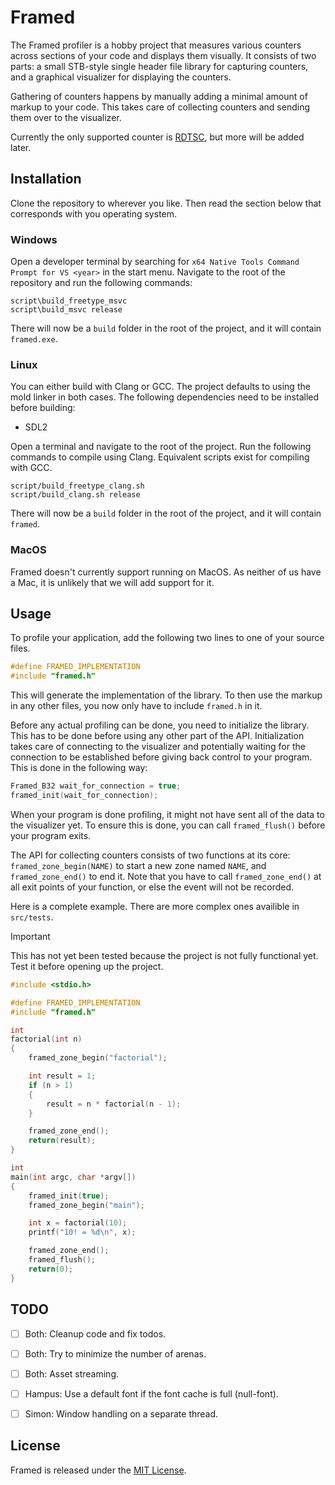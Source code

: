 # Framed

The Framed profiler is a hobby project that measures various counters across
sections of your code and displays them visually. It consists of two parts: a
small STB-style single header file library for capturing counters, and a
graphical visualizer for displaying the counters.

Gathering of counters happens by manually adding a minimal amount of markup to
your code. This takes care of collecting counters and sending them over to the
visualizer.

Currently the only supported counter is [RDTSC], but more will be added later.


## Installation

Clone the repository to wherever you like. Then read the section below that
corresponds with you operating system.

### Windows

Open a developer terminal by searching for `x64 Native Tools Command Prompt for
VS <year>` in the start menu. Navigate to the root of the repository and run
the following commands:

```
script\build_freetype_msvc
script\build_msvc release
```

There will now be a `build` folder in the root of the project, and it will
contain `framed.exe`.

### Linux

You can either build with Clang or GCC. The project defaults to using the mold
linker in both cases. The following dependencies need to be installed before
building:

* SDL2

Open a terminal and navigate to the root of the project. Run the following
commands to compile using Clang. Equivalent scripts exist for
compiling with GCC.

```
script/build_freetype_clang.sh 
script/build_clang.sh release
```

There will now be a `build` folder in the root of the project, and it will
contain `framed`.

### MacOS

Framed doesn't currently support running on MacOS. As neither of us have a
Mac, it is unlikely that we will add support for it.


## Usage

To profile your application, add the following two lines to one of your source
files.

```c
#define FRAMED_IMPLEMENTATION
#include "framed.h"
```

This will generate the implementation of the library. To then use the markup in
any other files, you now only have to include `framed.h` in it.

Before any actual profiling can be done, you need to initialize the library.
This has to be done before using any other part of the API. Initialization
takes care of connecting to the visualizer and potentially waiting for the
connection to be established before giving back control to your program. This
is done in the following way:

```c
Framed_B32 wait_for_connection = true;
framed_init(wait_for_connection);
```

When your program is done profiling, it might not have sent all of the data to
the visualizer yet. To ensure this is done, you can call `framed_flush()`
before your program exits.

The API for collecting counters consists of two functions at its core:
`framed_zone_begin(NAME)` to start a new zone named `NAME`, and
`framed_zone_end()` to end it. Note that you have to call `framed_zone_end()`
at all exit points of your function, or else the event will not be recorded.

Here is a complete example. There are more complex ones availible in
`src/tests`.

> [!IMPORTANT]
> This has not yet been tested because the project is not fully functional yet.
> Test it before opening up the project.

```c
#include <stdio.h>

#define FRAMED_IMPLEMENTATION
#include "framed.h"

int
factorial(int n)
{
    framed_zone_begin("factorial");

    int result = 1;
    if (n > 1)
    {
        result = n * factorial(n - 1);
    }

    framed_zone_end();
    return(result);
}

int
main(int argc, char *argv[])
{
    framed_init(true);
    framed_zone_begin("main");

    int x = factorial(10);
    printf("10! = %d\n", x);

    framed_zone_end();
    framed_flush();
    return(0);
}
```


## TODO

- [ ] Both: Cleanup code and fix todos.
- [ ] Both: Try to minimize the number of arenas.
- [ ] Both: Asset streaming.
- [ ] Hampus: Use a default font if the font cache is full (null-font).
- [ ] Simon: Window handling on a separate thread.


## License

Framed is released under the [MIT License].


[MIT License]: https://mit-license.org/
[RDTSC]: https://en.wikipedia.org/wiki/Time_Stamp_Counter 
